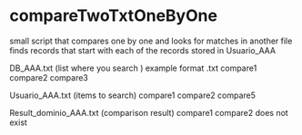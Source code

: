 # compareTwoTxtOneByOne
small script that compares one by one and looks for matches in another file
finds records that start with each of the records stored in Usuario_AAA


DB_AAA.txt (list where you search )
example format .txt
compare1 
compare2
compare3

Usuario_AAA.txt (items to search)
compare1
compare2
compare5

Result_dominio_AAA.txt (comparison result)
compare1 
compare2
does not exist

